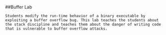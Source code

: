 ##Buffer Lab

    Students modify the run-time behavior of a binary executable by exploiting a buffer overflow bug. This lab teaches the students about the stack discipline and teaches them about the danger of writing code that is vulnerable to buffer overflow attacks. 


